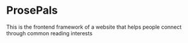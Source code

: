 # ProsePals
This is the frontend framework of a website that helps people connect through common reading interests
